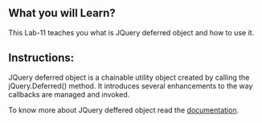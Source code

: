 ## What you will Learn?

This Lab-11 teaches you what is JQuery deferred object and how to use it.


## Instructions:


JQuery deferred object is a chainable utility object created by calling the jQuery.Deferred() method. It introduces several enhancements to the way callbacks are managed and invoked.


To know more about JQuery deffered object read the [documentation](http://api.jquery.com/category/deferred-object/).




 



 
